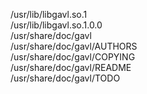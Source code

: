 /usr/lib/libgavl.so.1  
/usr/lib/libgavl.so.1.0.0  
/usr/share/doc/gavl  
/usr/share/doc/gavl/AUTHORS  
/usr/share/doc/gavl/COPYING  
/usr/share/doc/gavl/README  
/usr/share/doc/gavl/TODO  
